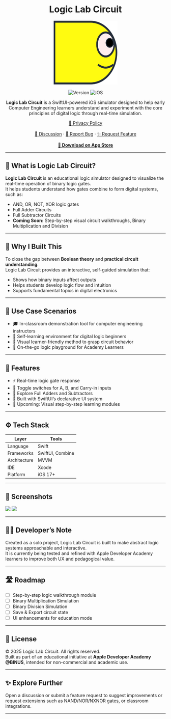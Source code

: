 <div align="center">
  <h1>Logic Lab Circuit</h1>
  <img src="https://github.com/Lunardy2509/Logic-Lab-Circuit/blob/main/LogicLabCircuit/Resources/Assets.xcassets/App%20Icon.imageset/App%20Icon.png" width="200" height="200" alt="LogicLab Logo">

  ![Version](https://img.shields.io/badge/version-1.0-yellow?style=for-the-badge)
  ![iOS](https://img.shields.io/badge/iOS-17%2B-lightgrey?style=for-the-badge)

  <p><strong>Logic Lab Circuit</strong> is a SwiftUI-powered iOS simulator designed to help early Computer Engineering learners understand and experiment with the core principles of digital logic through real-time simulation.</p>

<p>
  <a href="https://lunardy2509.github.io/lq-docs/privacy/privacy-logiclab">📜 Privacy Policy</a><br><br>
  <a href="https://github.com/Lunardy2509/Logic-Lab-Circuit/discussions">💬 Discussion</a> ·
  <a href="https://github.com/Lunardy2509/Logic-Lab-Circuit/issues/new?assignees=&labels=bug&template=bug_report.yml&title=%5BBug%5D">🐛 Report Bug</a> ·
  <a href="https://github.com/Lunardy2509/Logic-Lab-Circuit/issues/new?assignees=&labels=enhancement&template=feature_request.yml&title=%5BFeature%5D">✨ Request Feature</a><br><br>
  <a href="https://apps.apple.com/id/app/logic-lab-circuit/id6479783533"><strong>📲 Download on App Store</strong></a>
</p>

</div>

---

## 📍 What is Logic Lab Circuit?

**Logic Lab Circuit** is an educational logic simulator designed to visualize the real-time operation of binary logic gates.  
It helps students understand how gates combine to form digital systems, such as:

- AND, OR, NOT, XOR logic gates  
- Full Adder Circuits  
- Full Subtractor Circuits  
- **Coming Soon:** Step-by-step visual circuit walkthroughs, Binary Multiplication and Division

---

## 🎯 Why I Built This

To close the gap between **Boolean theory** and **practical circuit understanding**.  
Logic Lab Circuit provides an interactive, self-guided simulation that:

- Shows how binary inputs affect outputs  
- Helps students develop logic flow and intuition  
- Supports fundamental topics in digital electronics

---

## 🧪 Use Case Scenarios

- 🎓 In-classroom demonstration tool for computer engineering instructors  
- 🧩 Self-learning environment for digital logic beginners  
- 🧠 Visual learner-friendly method to grasp circuit behavior  
- 📲 On-the-go logic playground for Academy Learners

---

## 🚀 Features

- ⚡ Real-time logic gate response  
- 🔁 Toggle switches for A, B, and Carry-in inputs  
- 🧮 Explore Full Adders and Subtractors  
- 🎯 Built with SwiftUI’s declarative UI system  
- 📖 Upcoming: Visual step-by-step learning modules

---

## ⚙️ Tech Stack

| Layer        | Tools                                  |
| ------------ | -------------------------------------- |
| Language     | Swift                                  |
| Frameworks   | SwiftUI, Combine                       |
| Architecture | MVVM                                   |
| IDE          | Xcode                                  |
| Platform     | iOS 17+                                |

---

## 📱 Screenshots

<p float="left">
  <img src="https://github.com/Lunardy2509/Logic-Lab-Circuit/blob/main/Screenshots/full_adder.png" width="300" />
  <img src="https://github.com/Lunardy2509/Logic-Lab-Circuit/blob/main/Screenshots/full_subtractor.png" width="300" />
</p>

---

## 🧑‍💻 Developer’s Note

Created as a solo project, Logic Lab Circuit is built to make abstract logic systems approachable and interactive.  
It is currently being tested and refined with Apple Developer Academy learners to improve both UX and pedagogical value.

---

## 🛣️ Roadmap

- [ ] Step-by-step logic walkthrough module  
- [ ] Binary Multiplication Simulation  
- [ ] Binary Division Simulation  
- [ ] Save & Export circuit state  
- [ ] UI enhancements for education mode  

---

## 📄 License

© 2025 Logic Lab Circuit. All rights reserved.  
Built as part of an educational initiative at **Apple Developer Academy @BINUS**, intended for non-commercial and academic use.

---

## ✨ Explore Further

Open a discussion or submit a feature request to suggest improvements or request extensions such as NAND/NOR/NXNOR gates, or classroom integrations.

---
